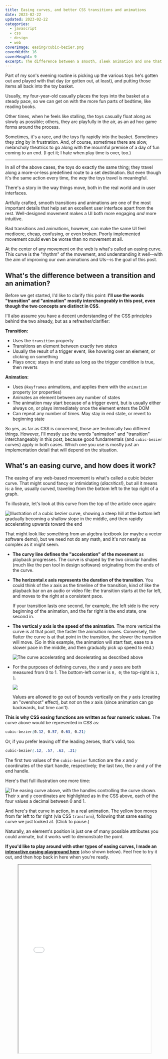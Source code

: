 ```yaml
---
title: Easing curves, and better CSS transitions and animations
date: 2023-02-22
updated: 2023-02-22
categories:
  - javascript
  - css
  - design
  - web
coverImage: easing/cubic-bezier.png
coverWidth: 16
coverHeight: 9
excerpt: The difference between a smooth, sleek animation and one that feels bland and generic is often in the easing curve. Let's look at what easing curves are and how they work in CSS, before diving into tips for making the best web animations possible.
---
```


<script>
  import PullQuote from '$lib/components/PullQuote.svelte'
  import SideNote from '$lib/components/SideNote.svelte'
  import CalloutPlusQuote from '$lib/components/CalloutPlusQuote.svelte'
  import ExampleCurve from '$lib/components/demos/ExampleCurve.svelte'
</script>


Part of my son's evening routine is picking up the various toys he's gotten out and played with that day (or gotten out, at least), and putting those items all back into the toy basket.

Usually, my four-year-old casually places the toys into the basket at a steady pace, so we can get on with the more fun parts of bedtime, like reading books.

Other times, when he feels like stalling, the toys casually float along as slowly as possible; others, they arc playfully in the air, as an ad hoc game forms around the process.

Sometimes, it's a race, and the toys fly rapidly into the basket. Sometimes they zing by in frustration. And, of course, sometimes there are slow, melancholy theatrics to go along with the mournful premise of a day of fun coming to an end. (I get it; I hate when play time is over, too.)

---

In all of the above cases, the toys do exactly the same thing; they travel along a more-or-less predefined route to a set destination. But even though it's the same action every time, the _way_ the toys travel is meaningful.

<CalloutPlusQuote>

There's a story in the way things move, both in the real world and in user interfaces.

</CalloutPlusQuote>

Artfully crafted, smooth transitions and animations are one of the most important details that help set an excellent user interface apart from the rest. Well-designed movement makes a UI both more engaging _and_ more intuitive.

Bad transitions and animations, however, can make the same UI feel mediocre, cheap, confusing, or even broken. Poorly implemented movement could even be worse than no movement at all.

At the center of any movement on the web is what's called an easing curve. This curve is the "rhythm" of the movement, and understanding it well--with the aim of improving our own animations and UIs--is the goal of this post.


## What's the difference between a transition and an animation?

Before we get started, I'd like to clarify this point: **I'll use the words "transition" and "animation" mostly interchangeably in this post, even though the two concepts are distinct in CSS**.

I'll also assume you have a decent understanding of the CSS principles behind the two already, but as a refresher/clarifier:

**Transition:**

- Uses the `transition` property
- Transitions an element between exactly two states
- Usually the result of a trigger event, like hovering over an element, or clicking on something
- Plays once; stays in end state as long as the trigger condition is true, then reverts

**Animation:**

- Uses `@keyframes` animations, and applies them with the `animation` property (or properties)
- Animates an element between any number of states
- The animation may start because of a trigger event, but is usually either always on, or plays immediately once the element enters the DOM
- Can repeat any number of times. May stay in end state, or revert to beginning state

So yes, as far as CSS is concerned, those are technically two different things.  However, I'll mostly use the words "animation" and "transition" interchangeably in this post, because good fundamentals (and `cubic-bezier` curves) apply in both cases. Which one you use is mostly just an implementation detail that will depend on the situation.


## What's an easing curve, and how does it work?

The easing of any web-based movement is what's called a cubic bézier curve. That might sound fancy or intimidating (_diacritics_!), but all it means is: a line, usually curved, traveling from the bottom left to the top right of a graph.

To illustrate, let's look at this curve from the top of the article once again:

![Illustration of a cubic bezier curve, showing a steep hill at the bottom left gradually becoming a shallow slope in the middle, and then rapidly accelerating upwards toward the end](/images/post_images/easing/curve-solo.png)

That might look like something from an algebra textbook (or maybe a vector software demo), but we need not do any math, and it's not nearly as complex as it might seem.

- **The curvy line defines the "acceleration" of the movement** as playback progresses. The curve is shaped by the two circular handles (much like the pen tool in design software) originating from the ends of the curve.

- **The horizontal _x_ axis represents the duration of the transition**. You could think of the _x_ axis as the timeline of the transition, kind of like the playback bar on an audio or video file: the transition starts at the far left, and moves to the right at a consistent pace.

	If your transition lasts one second, for example, the left side is the very beginning of the animation, and the far right is the end state, one second in.

- **The vertical _y_ axis is the speed of the animation**. The more vertical the curve is at that point, the faster the animation moves. Conversely, the flatter the curve is at that point in the transition, the slower the transition will move. (So in this example, the animation will start fast, ease to a slower pace in the middle, and then gradually pick up speed to end.)

	![The curve accelerating and decelerating as described above](/images/post_images/easing/curve-illustrated.png)

- For the purposes of defining curves, the _x_ and _y_ axes are both measured from 0 to 1. The bottom-left corner is `0, 0`; the top-right is `1, 1`.

	![](/images/post_images/easing/axes.png)

	Values are allowed to go out of bounds vertically on the _y_ axis (creating an "overshoot" effect), but _not_ on the _x_ axis (since animation can go backwards, but time can't).

**This is why CSS easing functions are written as four numeric values**. The curve above would be represented in CSS as:

```css
cubic-bezier(0.12, 0.57, 0.63, 0.21)
```

Or, if you prefer leaving off the leading zeroes, that's valid, too:

```css
cubic-bezier(.12, .57, .63, .21)
```

The first two values of the `cubic-bezier` function are the _x_ and _y_ coordinates of the start handle, respectively; the last two, the _x_ and _y_ of the end handle.

Here's that full illustration one more time:

![The easing curve above, with the handles controlling the curve shown. Their x and y coordinates are highlighted as in the CSS above, each of the four values a decimal between 0 and 1.](/images/post_images/easing/cubic-bezier.png)

And here's that curve in action, in a real animation. The yellow box moves from far left to far right (via CSS `transform`), following that same easing curve we just looked at. (Click to pause.)

<ExampleCurve />

Naturally, an element's position is just one of many possible attributes you could animate, but it works well to demonstrate the point.

**If you'd like to play around with other types of easing curves, I made an [interactive easing playground here](/demos/easing)** (also shown below). Feel free to try it out, and then hop back in here when you're ready.

<figure>
	<iframe src="/demos/easing#demo-curve" width="100%" height="600px" style="margin-bottom: var(--quarterNote)" />
	<figcaption>
		<a href="https://joshcollinsworth.com/demos/easing" target="_blank">Click here to open the easing playground in a new tab</a>
	</figcaption>
</figure>

I'd also like to give a shout-out here to [easings.co](https://easings.co), which lets you test out various easing curves with a number of common UI elements, to see how they work visually in a realistic scenario. It's well worth a look if you're trying to settle on the right feel for your own UI.


## Why does easing matter?

While the workings of bézier curves make for interesting trivia, you might reasonably ask: why does this matter? Why is it important to use one easing curve over another--or for that matter, any curve at all?

True, transitions and animations are cool. They're fun. They're interesting. (The good ones, anyway.) But beyond that, well-implemented transitions can also be _intuitive_.

<CalloutPlusQuote>

In the real world, there's little such thing as instant. Nothing just appears or disappears. Things move into or out of place, and our brains perceive the changed state of things by observing that movement.

</CalloutPlusQuote>

Similarly, when things move, _how_ they move is key in understanding the movement. Think of a simple motion, like waving your hand. Vary the speed of the wave, and notice how the "feel" and perceived meaning of the gesture varies. A slow wave seems unsure; a fast wave seems enthusiastic. One that starts fast then slows down—or vice versa—seems to indicate your feelings might be changing in real time. "_Oh, hey! I know you! …Oh wait…no I don't_." (Not that I've ever done anything like that.)

Again: movement tells a story. The transition itself is the verb; the easing curve is the adverb.


## Tips for great animations

Let's wrap up this post by covering a few ways to improve your CSS transitions and animations on the web, and take them to the next level.


### Pick the right curve

Now that we understand how easing curves work, you might be asking: "ok, great, but how do I actually know which kind of easing to use?"

The answer may be unsatisfying, but: I'm afraid trial and error (otherwise known as "experience") is the best teacher here.

However, as you experiment, I would encourage you to think of movement in the real world, and compare it to the movement you're working with in your app. Is this transition a positive confirmation, appearing and sliding into place? That might call for a speedy intro with a smooth easing out, like an eager helper running up to report their task is done.

How about an error message popping up on the screen? That might call for a slower easing curve, to indicate a slight reluctance. Or, if it's a critical error, it might call for "louder," more aggressive movement, to convey the severity of the situation.

<CalloutPlusQuote>

Movement is as subjective as color, but it's also as important. It's a key part of the feel and branding of your website or web&nbsp;app.

</CalloutPlusQuote>

So my best recommendation is: invest the time, and ask whether the movement conveys the appropriate feeling.

And as a loose rule of thumb: things should generally not start or end suddenly. In the real world, we almost never see anything jump instantly to max speed, or come to a full and complete stop instantaneously. So our UIs will seem a little more "real" and intuitive if we avoid showing users curves that create that kind of movement, too.


### Avoid the defaults

You may already know the browser has some built-in easing curves available to use: `linear`, `ease`, `ease-in`, `ease-out`, and `ease-in-out`.

However, while these named timing functions are convenient, they're also very generic. Many of the animations built into tools and libraries online fall prey to the same homogeny, even if they do offer a wider range of movement.

If you want to get the most out of movement, you should reach beyond the most common off-the-shelf options.

<CalloutPlusQuote>

Just as a site built with [Bootstrap](https://getbootstrap.com/) or [Tailwind](https://tailwindcss.com/) defaults risks looking generic, off-the-shelf easing curves can often make our UIs seem bland and homogeneous.

</CalloutPlusQuote>

As an alternative, [VS Code](https://code.visualstudio.com/b) has an amazing autocomplete for `cubic-bezier` curves with a wide range of options:

![VS Code auto-completing cubic-bezier with a variety of options in a pop-up UI](/images/post_images/easing/vs-code.png)

All of those options are covered in [my easing playground](/demos/easing), if you'd like to [take a look and play with the presets](/demos/easing).

Another excellent option: open your browser's dev tools and play with the easing curves in there. Firefox, for example, offers an interactive easing playground with the same kinds of presets to use as starting points.

![Firefox dev tools, with a wide array of easing types and options](/images/post_images/easing/firefox.png)

But however you choose to define your easing curves, I recommend you take some time to make them more unique than the defaults. 

You probably wouldn't limit your color palette to only predefined CSS named colors, so you probably shouldn't limit your movements to a small handful of preset curves, either.


### Make it shorter than you think it should be

I get it; if you just poured your time and effort into creating a great transition, you want to _enjoy_ it. If you're like me (and many other developers), you might even just sit there admiring your fanciful animation, watching it transition back and forth in delight. But here's the thing:

<CalloutPlusQuote>

The absolute #1 dead giveaway of poorly designed movement is that it lasts _way_ too long.

</CalloutPlusQuote>

Your users aren't as enamored—and therefore, not as patient—as you are. Your users came to this site to get something done, and they aren't interested in waiting longer than they need to for _anything_, regardless of how cool it may be.

My advice is: try to make your transitions as quick as possible, without being so short that the user might miss them. As a rule of thumb, I find that most single transitions work best somewhere in the 150–400 millisecond range (0.15 to 0.4 seconds). If you have an out-then-in, you can double that. (You wouldn't want the whiplash of _two_ separate animations crashing through as fast as possible.)

<CalloutPlusQuote>

Keep making it faster until it feels _too_ fast, then back it off just a little.

</CalloutPlusQuote>

If you find yourself setting a duration of anywhere _near_ a full second, I'd recommend seriously considering whether it's adding to the user experience, or detracting from it.

That said, however: there are always exceptions, and the bigger the change is on the page, the slower the transition should probably be. There's a big difference between, say, a nice little accent animation for the number of items in your cart updating, and an entire page transition.

Also worth noting: an animation might not always _feel_ as long as it is. A transition with a very slow ease-in might seem like it doesn't start right away; conversely, a transition with a long tail might _seem_ finished before it technically is.

That's a great segue into the next section…


### Ins go out, outs go in

If you've taken the time to look at easing types, you may have noticed that there are three versions of each kind of curve: "in," "out," and "in-out" (i.e., both).

![Many different types of curves, including sine, circular, quadratic, cubic, and others, each with an in, out, and combination option.](/images/post_images/easing/curve-types.png)

As a quick aside: the names of most of these kinds of curves (cubic, quintic, etc.) represents the mathematical power used in generating the curves. The higher the number, the sharper the curve.

- Quadratic: power of 2 (_squared_)
- Cubic: power of 3 (_cubed_)
- Quartic: power of 4
- Quintic: power of 5
- Exponential: power of 10

Sine is its own mathematic thing (that I have neither the offhand knowledge nor the desire to get into); circular is based on square roots; and the "back" options just overshoot and then come back.

You may also see other options, like "bounce" or "elastic" (Svelte ships with those, as do many easing and animation libraries), but often they require JavaScript—or at least, a fairly complex `@keyframes` animation—as a pure CSS bézier curve isn't quite capable of that number of steps.

---

Anyway—that's all interesting to know (depending on your point of view), but beside the point.

More importantly: the "in" or "out" in the name represents whether the curve eases _in_ (starts slower), eases _out_ (ends slower), or _both_.

<CalloutPlusQuote>

The tricky thing with transitions is: you often want your transition _in_ to be an _ease-out_, and your transition _out_ to be an _ease-in_.

</CalloutPlusQuote>

Ok, that was probably as confusing for you to read as it was for me to write. Let's back up.

**Say you've got a transition where one element leaves the page as another one appears to take its place**, like a page transition, or moving between two images in a lightbox.

Typically, you want a UI transition to start slow, and end slow. (That's usually how things move in the real world; things generally don't start or end instantly. They accelerate and decelerate.)

However, even though the user perceives this replacement as one smooth UI transition, under the hood, this is actually _two_ transitions: the old element leaving, followed by the new element entering.

So that means if you're transitioning an element _out_, and you want it to start slowly, you need an _ease in_.

Conversely, when an element is transitioning _in_, it should usually come to a gradual stop. That calls for an _ease out_ on the _transition in_.

Those two would come together to create a smooth start, and a smooth end to the overall stitched-together UI change.


### Lean on hardware acceleration

Not all CSS properties can be animated or transitioned smoothly across all devices and browsers. In fact, there are only a handful of properties that are capable of tapping into a device's hardware acceleration for the smoothest, highest-framerate transitions possible.

<SideNote>

It's not important to understand what "hardware acceleration" is in order to take advantage of it. But if you're curious, it means that the browser can enlist the help of the device's graphics processing unit (GPU) to help make rendering significantly faster and smoother—but only under certain conditions.

</SideNote>

Properties that are always hardware-accelerated:

- `transform` (including every form of `translate`, `scale`, and `rotate`, plus all their `3d` counterparts)
- `opacity`

Properties that are _sometimes_ hardware-accelerated:

- Certain SVG properties
- `filter`, depending on the browser and the filter

<SideNote>

Some other non-CSS things, like canvas and WebGL, tap into hardware acceleration too. I won't go into those here, however.

</SideNote>

The tl;dr of all the above is:

<CalloutPlusQuote>

If you want to move, scale, or rotate an element, always use the CSS `transform` property.

</CalloutPlusQuote>

Because `transform` doesn't affect layout, applying or modifying a transformation won't cause any reflow or repaint, which minimizes recalculations and keeps the browser humming along smoothly. Handily, many of the most common animations and transitions you might use on the web can be achieved using some combination of `transform` and `opacity`.

But whatever you do, _avoid changing the size or placement of an element directly_. If you change a property like `height`, `width`, `border`, `margin` or `padding`--anything that could potentially affect the layout of the elements on the page--you risk noticeably slowing down the browser with the calculations involved to make that change.

If you ever need to animate other properties for whatever reason, be sure to test in every possible device and browser. In my experience, Safari in particular is very bad about processing animations in a performant way by default, especially on iOS. Firefox isn't far behind, but you might not realize it if you're only testing on high-powered devices. A lot of the world lives on budget Androids; don't leave those out of your testing.

And speaking of making exceptions…


### Use `will-change` as needed

If you _do_ run into issues with animations that should be smooth and performant in theory, but that seem choppy or stilted in practice (again: this is usually in Safari for me), make use of [the `will-change` property](https://developer.mozilla.org/en-US/docs/Web/CSS/will-change).

I won't go too far into the technical details, but `will-change` essentially gives the browser a heads-up on...well, on what _will change_. (Some things just have perfect names.)

For example: if you know for sure the _only_ thing that's going to change with an element is its `transform` property, and can confidently let the browser know ahead of time via `will-change: transform`, it can safely skip all the other steps it might otherwise go through to re-render that element when something changes on the page.

Best-case scenario: when used with properties that don't affect layout, this lets the browser offload the computation entirely to the GPU for the highest framerate, and smoothest performance.

However, `will-change` is not a silver bullet. In fact, if over-used, it can actually _harm_ performance.

That's because the browser creates a new layer (kind of like a new `z-index` level) for every element that has `will-change` applied to it. Used judiciously, this exchange is worth the price. Used carelessly, however, it could create even _more_ work for the browser. From MDN:

> Warning: will-change is intended to be used as a last resort, in order to try to deal with existing performance problems. It should not be used to anticipate performance problems.

Some sources even go so far as to recommend applying `will-change` prior to an animation or transition, and then removing it afterwards.

So here, again, the best advice is: test thoroughly.


## Wrapup

Thanks for reading! I hope you've come away with a better understanding of CSS `cubic-bezier` easing curves and how to create the best possible transitions and animations in your own web UI.